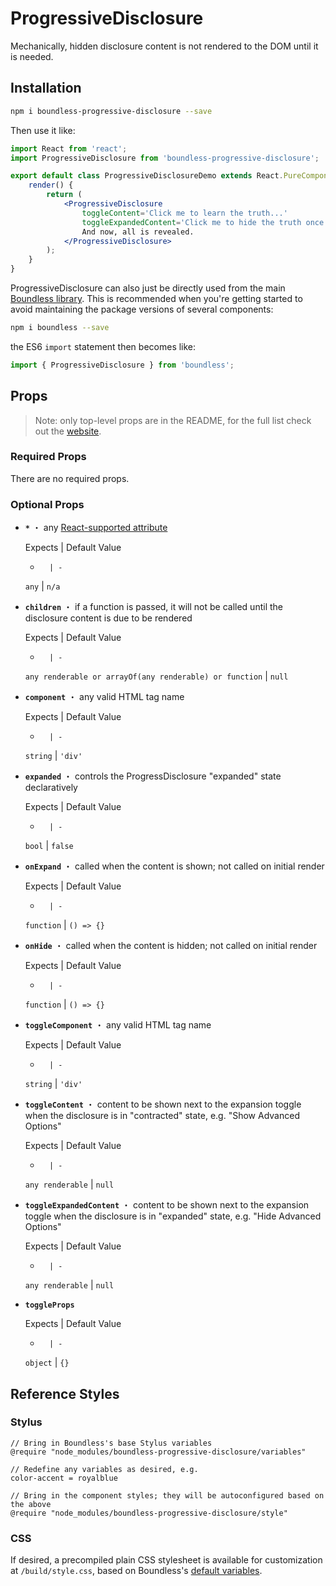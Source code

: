 <!---
THIS IS AN AUTOGENERATED FILE. EDIT PACKAGES/BOUNDLESS-PROGRESSIVE-DISCLOSURE/INDEX.JS INSTEAD.
-->
# ProgressiveDisclosure

Mechanically, hidden disclosure content is not rendered to the DOM until it is needed.

## Installation

```bash
npm i boundless-progressive-disclosure --save
```

Then use it like:


```jsx
import React from 'react';
import ProgressiveDisclosure from 'boundless-progressive-disclosure';

export default class ProgressiveDisclosureDemo extends React.PureComponent {
    render() {
        return (
            <ProgressiveDisclosure
                toggleContent='Click me to learn the truth...'
                toggleExpandedContent='Click me to hide the truth once again...'>
                And now, all is revealed.
            </ProgressiveDisclosure>
        );
    }
}
```



ProgressiveDisclosure can also just be directly used from the main [Boundless library](https://www.npmjs.com/package/boundless). This is recommended when you're getting started to avoid maintaining the package versions of several components:

```bash
npm i boundless --save
```

the ES6 `import` statement then becomes like:

```js
import { ProgressiveDisclosure } from 'boundless';
```



## Props

> Note: only top-level props are in the README, for the full list check out the [website](http://boundless.js.org/ProgressiveDisclosure).

### Required Props

There are no required props.


### Optional Props

- __`*`__ ・ any [React-supported attribute](https://facebook.github.io/react/docs/tags-and-attributes.html#html-attributes)

  Expects | Default Value
  -       | -
  `any` | `n/a`

- __`children`__ ・ if a function is passed, it will not be called until the disclosure content is due to be rendered

  Expects | Default Value
  -       | -
  `any renderable or arrayOf(any renderable) or function` | `null`

- __`component`__ ・ any valid HTML tag name

  Expects | Default Value
  -       | -
  `string` | `'div'`

- __`expanded`__ ・ controls the ProgressDisclosure "expanded" state declaratively

  Expects | Default Value
  -       | -
  `bool` | `false`

- __`onExpand`__ ・ called when the content is shown; not called on initial render

  Expects | Default Value
  -       | -
  `function` | `() => {}`

- __`onHide`__ ・ called when the content is hidden; not called on initial render

  Expects | Default Value
  -       | -
  `function` | `() => {}`

- __`toggleComponent`__ ・ any valid HTML tag name

  Expects | Default Value
  -       | -
  `string` | `'div'`

- __`toggleContent`__ ・ content to be shown next to the expansion toggle when the disclosure is in "contracted" state, e.g. "Show Advanced Options"

  Expects | Default Value
  -       | -
  `any renderable` | `null`

- __`toggleExpandedContent`__ ・ content to be shown next to the expansion toggle when the disclosure is in "expanded" state, e.g. "Hide Advanced Options"

  Expects | Default Value
  -       | -
  `any renderable` | `null`

- __`toggleProps`__

  Expects | Default Value
  -       | -
  `object` | `{}`


## Reference Styles
### Stylus
```stylus
// Bring in Boundless's base Stylus variables
@require "node_modules/boundless-progressive-disclosure/variables"

// Redefine any variables as desired, e.g.
color-accent = royalblue

// Bring in the component styles; they will be autoconfigured based on the above
@require "node_modules/boundless-progressive-disclosure/style"
```

### CSS
If desired, a precompiled plain CSS stylesheet is available for customization at `/build/style.css`, based on Boundless's [default variables](https://github.com/enigma-io/boundless/blob/master/variables.styl).

